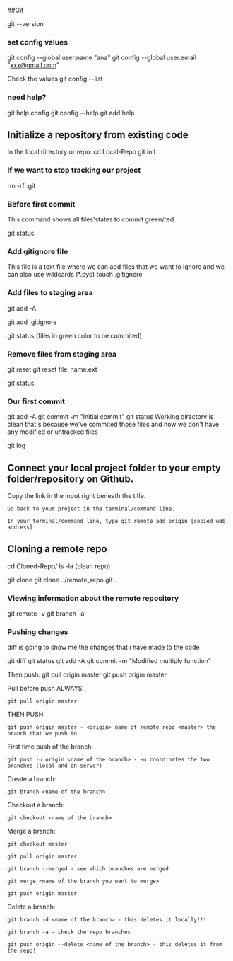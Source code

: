 ##Git

git --version

### set config values
git config --global user.name "ana"
git config --global user.email "xxx@gmail.com"

 Check the values
git config --list


### need help?
git help config
git config --help
git add help 

## Initialize a repository from existing code
In the local directory or repo: cd Local-Repo
git init

### If we want to stop tracking our project
rm -rf .git 

### Before first commit
This command shows all files'states to commit green/red

git status

### Add gitignore file
This file is a text file where we can add files that we want to ignore and we can also use wildcards (*.pyc)
touch .gitignore

### Add files to staging area
git add -A

git add .gitignore

git status
(files in green color to be commited)

### Remove files from staging area
git reset
git reset file_name.ext

git status


### Our first commit

git add -A
git commit -m "Initial commit"
git status
Working directory is clean that's because we've commited those files and now we don't have any modified or untracked files

git log


## Connect your local project folder to your empty folder/repository on Github.

Copy the link in the input right beneath the title.


    Go back to your project in the terminal/command line.

    In your terminal/command line, type git remote add origin [copied web address]


## Cloning a remote repo

cd Cloned-Repo/
ls -la (clean repo)

git clone <url> <where to clone>
git clone ../remote_repo.git .

### Viewing information about the remote repository

git remote -v
git branch -a

### Pushing changes
 
diff is going to  show me the changes that i have made to the code

git diff
git status
git add -A
git commit -m "Modified multiply function"


Then push:
 git pull origin master
 git push origin master

 Pull before push ALWAYS:

	git pull origin master

	

THEN PUSH:

	git push origin master - <origin> name of remote repo <master> the branch that we push to 

	

First time push of the branch:

	git push -u origin <name of the branch> - -u coordinates the two branches (local and on server)

	

Create a branch:

	git branch <name of the branch>



Checkout a branch:

	git checkout <name of the branch>



Merge a branch:

	git checkout master

	git pull origin master

	git branch --merged - see which branches are merged 

	git merge <name of the branch you want to merge>

	git push origin master 



Delete a branch:

	git branch -d <name of the branch> - this deletes it locally!!!

	git branch -a - check the repo branches 

	git push origin --delete <name of the branch> - this deletes it from the repo!